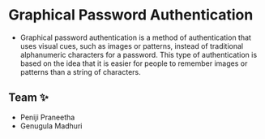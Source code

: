 
# Graphical Password Authentication 




- Graphical password authentication is a method of authentication that uses visual cues, such as images or patterns, instead of traditional alphanumeric characters for a password. This type of authentication is based on the idea that it is easier for people to remember images or patterns than a string of characters.




## Team ✨

- Peniji Praneetha
- Genugula Madhuri


